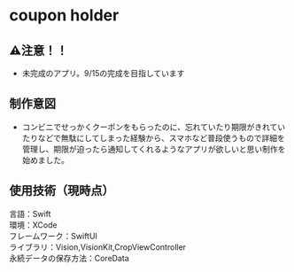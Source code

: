 # coupon holder
## ⚠️注意！！
- 未完成のアプリ。9/15の完成を目指しています
## 制作意図
- コンビニでせっかくクーポンをもらったのに、忘れていたり期限がきれていたりなどで無駄にしてしまった経験から、スマホなど普段使うもので詳細を管理し、期限が迫ったら通知してくれるようなアプリが欲しいと思い制作を始めました。
## 使用技術（現時点）
言語：Swift  
環境：XCode  
フレームワーク：SwiftUI  
ライブラリ：Vision,VisionKit,CropViewController  
永続データの保存方法：CoreData  

